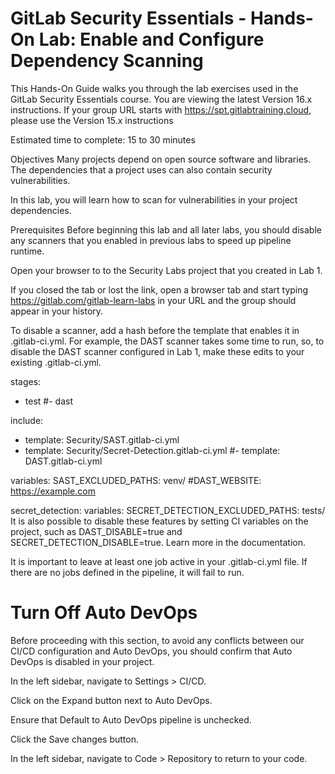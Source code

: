 # GitLab Security Essentials - Hands-On Lab: Enable and Configure Dependency Scanning
This Hands-On Guide walks you through the lab exercises used in the GitLab Security Essentials course.
You are viewing the latest Version 16.x instructions. If your group URL starts with https://spt.gitlabtraining.cloud, please use the Version 15.x instructions

Estimated time to complete: 15 to 30 minutes

Objectives
Many projects depend on open source software and libraries. The dependencies that a project uses can also contain security vulnerabilities.

In this lab, you will learn how to scan for vulnerabilities in your project dependencies.

Prerequisites
Before beginning this lab and all later labs, you should disable any scanners that you enabled in previous labs to speed up pipeline runtime.

Open your browser to to the Security Labs project that you created in Lab 1.

If you closed the tab or lost the link, open a browser tab and start typing https://gitlab.com/gitlab-learn-labs in your URL and the group should appear in your history.

To disable a scanner, add a hash before the template that enables it in .gitlab-ci.yml. For example, the DAST scanner takes some time to run, so, to disable the DAST scanner configured in Lab 1, make these edits to your existing .gitlab-ci.yml.

stages:
- test
#- dast

include:
- template: Security/SAST.gitlab-ci.yml
- template: Security/Secret-Detection.gitlab-ci.yml
#- template: DAST.gitlab-ci.yml

variables:
  SAST_EXCLUDED_PATHS: venv/
  #DAST_WEBSITE: https://example.com

secret_detection:
  variables:
    SECRET_DETECTION_EXCLUDED_PATHS: tests/
It is also possible to disable these features by setting CI variables on the project, such as DAST_DISABLE=true and SECRET_DETECTION_DISABLE=true. Learn more in the documentation.

It is important to leave at least one job active in your .gitlab-ci.yml file. If there are no jobs defined in the pipeline, it will fail to run.


# Turn Off Auto DevOps
Before proceeding with this section, to avoid any conflicts between our CI/CD configuration and Auto DevOps, you should confirm that Auto DevOps is disabled in your project.

In the left sidebar, navigate to Settings > CI/CD.

Click on the Expand button next to Auto DevOps.

Ensure that Default to Auto DevOps pipeline is unchecked.

Click the Save changes button.

In the left sidebar, navigate to Code > Repository to return to your code.

